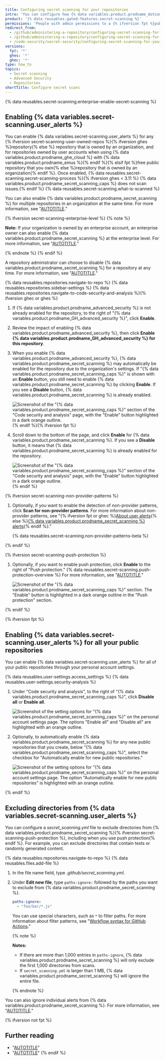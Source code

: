 ```yaml
---
title: Configuring secret scanning for your repositories
intro: 'You can configure how {% data variables.product.prodname_dotcom %} scans your repositories for leaked secrets and generates alerts.'
product: '{% data reusables.gated-features.secret-scanning %}'
permissions: 'People with admin permissions to a {% ifversion fpt %}public {% endif %}repository can enable {% data variables.product.prodname_secret_scanning %} for the repository.'
redirect_from:
  - /github/administering-a-repository/configuring-secret-scanning-for-private-repositories
  - /github/administering-a-repository/configuring-secret-scanning-for-your-repositories
  - /code-security/secret-security/configuring-secret-scanning-for-your-repositories
versions:
  fpt: '*'
  ghes: '*'
  ghec: '*'
type: how_to
topics:
  - Secret scanning
  - Advanced Security
  - Repositories
shortTitle: Configure secret scans
---
```


{% data reusables.secret-scanning.enterprise-enable-secret-scanning %}

## Enabling {% data variables.secret-scanning.user_alerts %}

You can enable {% data variables.secret-scanning.user_alerts %} for any {% ifversion secret-scanning-user-owned-repos %}{% ifversion ghes %}repository{% else %} repository that is owned by an organization, and for repositories owned by user accounts when using {% data variables.product.prodname_ghe_cloud %} with {% data variables.product.prodname_emus %}{% endif %}{% elsif fpt %}free public repository that you own{% else %}repository that is owned by an organization{% endif %}. Once enabled, {% data reusables.secret-scanning.secret-scanning-process %}{% ifversion ghes < 3.11 %} {% data variables.product.prodname_secret_scanning_caps %} does not scan issues.{% endif %} {% data reusables.secret-scanning.what-is-scanned %}

You can also enable {% data variables.product.prodname_secret_scanning %} for multiple repositories in an organization at the same time. For more information, see "[AUTOTITLE](/code-security/getting-started/securing-your-organization)."

{% ifversion secret-scanning-enterprise-level %}
{% note %}

**Note:** If your organization is owned by an enterprise account, an enterprise owner can also enable {% data variables.product.prodname_secret_scanning %} at the enterprise level. For more information, see "[AUTOTITLE](/admin/code-security/managing-github-advanced-security-for-your-enterprise/managing-github-advanced-security-features-for-your-enterprise)."

{% endnote %}
{% endif %}

A repository administrator can choose to disable {% data variables.product.prodname_secret_scanning %} for a repository at any time. For more information, see "[AUTOTITLE](/repositories/managing-your-repositorys-settings-and-features/enabling-features-for-your-repository/managing-security-and-analysis-settings-for-your-repository)."

{% data reusables.repositories.navigate-to-repo %}
{% data reusables.repositories.sidebar-settings %}
{% data reusables.repositories.navigate-to-code-security-and-analysis %}{% ifversion ghec or ghes %}
1. If {% data variables.product.prodname_advanced_security %} is not already enabled for the repository, to the right of "{% data variables.product.prodname_GH_advanced_security %}", click **Enable**.
1. Review the impact of enabling {% data variables.product.prodname_advanced_security %}, then click **Enable {% data variables.product.prodname_GH_advanced_security %} for this repository**.
1. When you enable {% data variables.product.prodname_advanced_security %}, {% data variables.product.prodname_secret_scanning %} may automatically be enabled for the repository due to the organization's settings. If "{% data variables.product.prodname_secret_scanning_caps %}" is shown with an **Enable** button, you still need to enable {% data variables.product.prodname_secret_scanning %} by clicking **Enable**. If you see a **Disable** button, {% data variables.product.prodname_secret_scanning %} is already enabled.

   ![Screenshot of the "{% data variables.product.prodname_secret_scanning_caps %}" section of the "Code security and analysis" page, with the "Enable" button highlighted in a dark orange outline.](/assets/images/help/repository/enable-secret-scanning-alerts.png){% endif %}{% ifversion fpt %}
1. Scroll down to the bottom of the page, and click **Enable** for {% data variables.product.prodname_secret_scanning %}. If you see a **Disable** button, it means that {% data variables.product.prodname_secret_scanning %} is already enabled for the repository.

   ![Screenshot of the "{% data variables.product.prodname_secret_scanning_caps %}" section of the "Code security and analysis" page, with the "Enable" button highlighted in a dark orange outline.](/assets/images/help/repository/enable-secret-scanning-alerts.png){% endif %}

{% ifversion secret-scanning-non-provider-patterns %}

1. Optionally, if you want to enable the detection of non-provider patterns, click **Scan for non-provider patterns**. For more information about non-provider patterns, see "{% ifversion fpt or ghec %}[About user alerts](/code-security/secret-scanning/secret-scanning-patterns#about-user--alerts){% else %}[{% data variables.product.prodname_secret_scanning %} alerts](/code-security/secret-scanning/secret-scanning-patterns#about-secret-scanning-alerts){% endif %}."

   {% data reusables.secret-scanning.non-provider-patterns-beta %}

{% endif %}

{% ifversion secret-scanning-push-protection %}

1. Optionally, if you want to enable push protection, click **Enable** to the right of "Push protection." {% data reusables.secret-scanning.push-protection-overview %} For more information, see "[AUTOTITLE](/code-security/secret-scanning/protecting-pushes-with-secret-scanning)."

   ![Screenshot of the "{% data variables.product.prodname_secret_scanning_caps %}" section. The "Enable" button is highlighted in a dark orange outline in the "Push protection" section.](/assets/images/help/repository/secret-scanning-enable-push-protection.png)

{% endif %}

{% ifversion fpt %}

## Enabling {% data variables.secret-scanning.user_alerts %} for all your public repositories

You can enable {% data variables.secret-scanning.user_alerts %} for all of your public repositories through your personal account settings.

{% data reusables.user-settings.access_settings %}
{% data reusables.user-settings.security-analysis %}
1. Under "Code security and analysis", to the right of "{% data variables.product.prodname_secret_scanning_caps %}", click **Disable all** or **Enable all**.

   ![Screenshot of the setting options for "{% data variables.product.prodname_secret_scanning_caps %}" on the personal account settings page. The options "Enable all" and "Disable all" are highlighted with an orange outline.](/assets/images/help/repository/secret-scanning-personal-account-settings-enable-all.png)
1. Optionally, to automatically enable {% data variables.product.prodname_secret_scanning %} for any new public repositories that you create, below "{% data variables.product.prodname_secret_scanning_caps %}", select the checkbox for "Automatically enable for new public repositories."

   ![Screenshot of the setting options for "{% data variables.product.prodname_secret_scanning_caps %}" on the personal account settings page. The option "Automatically enable for new public repositories" is highlighted with an orange outline.](/assets/images/help/repository/secret-scanning-personal-account-settings-auto-enable.png)

{% endif %}

## Excluding directories from {% data variables.secret-scanning.user_alerts %}

You can configure a _secret_scanning.yml_ file to exclude directories from {% data variables.product.prodname_secret_scanning %}{% ifversion secret-scanning-push-protection %}, including when you use push protection{% endif %}. For example, you can exclude directories that contain tests or randomly generated content.

{% data reusables.repositories.navigate-to-repo %}
{% data reusables.files.add-file %}
1. In the file name field, type _.github/secret_scanning.yml_.
1. Under **Edit new file**, type `paths-ignore:` followed by the paths you want to exclude from {% data variables.product.prodname_secret_scanning %}.

    ``` yaml
    paths-ignore:
      - "foo/bar/*.js"
    ```

    You can use special characters, such as `*` to filter paths. For more information about filter patterns, see "[Workflow syntax for GitHub Actions](/actions/reference/workflow-syntax-for-github-actions#filter-pattern-cheat-sheet)."

    {% note %}

    **Notes:**
    - If there are more than 1,000 entries in `paths-ignore`, {% data variables.product.prodname_secret_scanning %} will only exclude the first 1,000 directories from scans.
    - If `secret_scanning.yml` is larger than 1 MB, {% data variables.product.prodname_secret_scanning %} will ignore the entire file.

    {% endnote %}

You can also ignore individual alerts from {% data variables.product.prodname_secret_scanning %}. For more information, see "[AUTOTITLE](/code-security/secret-scanning/managing-alerts-from-secret-scanning)."

{% ifversion not fpt %}

## Further reading

- "[AUTOTITLE](/organizations/keeping-your-organization-secure/managing-security-settings-for-your-organization/managing-security-and-analysis-settings-for-your-organization)"
- "[AUTOTITLE](/code-security/secret-scanning/defining-custom-patterns-for-secret-scanning)"
{% endif %}
